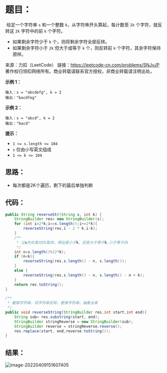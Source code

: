 # 题目：

​	给定一个字符串 `s` 和一个整数 `k`，从字符串开头算起，每计数至 `2k` 个字符，就反转这 `2k` 字符中的前 `k` 个字符。

- 如果剩余字符少于 `k` 个，则将剩余字符全部反转。
- 如果剩余字符小于 `2k` 但大于或等于 `k` 个，则反转前 `k` 个字符，其余字符保持原样。

来源：力扣（LeetCode） 链接：https://leetcode-cn.com/problems/SNJvJP 著作权归领扣网络所有。商业转载请联系官方授权，非商业转载请注明出处。

<!--more-->

**示例 1：**

```
输入：s = "abcdefg", k = 2
输出："bacdfeg"
```

**示例 2：**

```
输入：s = "abcd", k = 2
输出："bacd"
```

**提示：**

- `1 <= s.length <= 104`
- `s` 仅由小写英文组成
- `1 <= k <= 104`

## 思路：

- 每次都是2K个遍历，剩下的最后单独判断

## 代码：

```java
public String reverseStr(String s, int k) {
    StringBuilder res= new StringBuilder(s);
    for (int i=2*k;i<=s.length();i+=2*k){
        reverseString(res,i - 2 * k,i-k);
    }
    /**
     * 让s的长度对2k取余，得出是小于k，还是大于等于k,小于等于2k
     */
    int n=s.length()%(2*k);
    if (n<k){
        reverseString(res,s.length() - n, s.length());
    }
    else {
        reverseString(res,s.length() - n, s.length() - n + k);
    }
    return res.toString();
}

/**
 * 截取字符串，将字符串反转，替换字符串，抽象出来
 */
public void reverseString(StringBuilder res,int start,int end){
    String sub= res.substring(start, end);
    StringBuilder stringReverse = new StringBuilder(sub);
    StringBuilder reverse = stringReverse.reverse();
    res.replace(start, end,reverse.toString());
}
```

## 结果：

![image-20220409151607405](https://misteryliu.oss-cn-beijing.aliyuncs.com/image/image-20220409151607405.png)